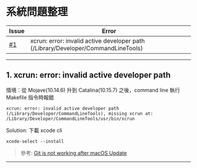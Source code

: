 # 系統問題整理
Issue|Error
---------|---------|
[#1]([#1](https://github.com/alliehayashi/Tutorials/blob/master/issues.md#1-xcrun-error-invalid-active-developer-path))| xcrun: error: invalid active developer path (/Library/Developer/CommandLineTools)| y|
---
## 1. xcrun: error: invalid active developer path 
情境：從 Mojave(10.14.6) 升到 Catalina(10.15.7) 之後，command line 執行 Makefile 指令時報錯
```
xcrun: error: invalid active developer path (/Library/Developer/CommandLineTools), missing xcrun at: /Library/Developer/CommandLineTools/usr/bin/xcrun
```
Solution: 下載 xcode cli
```
xcode-select --install
```
>參考: [Git is not working after macOS Update](https://stackoverflow.com/questions/52522565/git-is-not-working-after-macos-update-xcrun-error-invalid-active-developer-pa)

---










